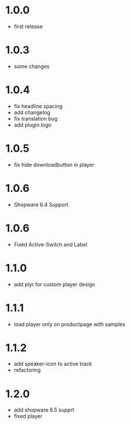 # 1.0.0

- first release

# 1.0.3

- some changes

# 1.0.4

- fix headline spacing
- add changelog
- fix translation bug
- add plugin logo

# 1.0.5

- fix hide downloadbutton in player

# 1.0.6

- Shopware 6.4 Support

# 1.0.6

- Fixed Active-Switch and Label

# 1.1.0

- add plyr for custom player design

# 1.1.1

- load player only on productpage with samples

# 1.1.2

- add speaker-icon to active track
- refactoring

# 1.2.0

- add shopware 6.5 supprt
- fixed player
